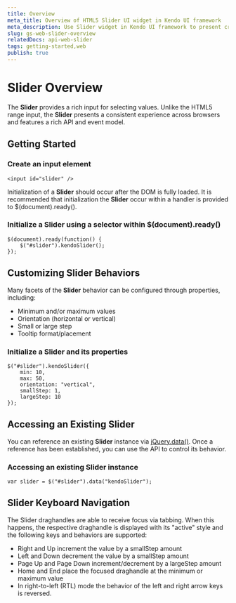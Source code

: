 ```yaml
---
title: Overview
meta_title: Overview of HTML5 Slider UI widget in Kendo UI framework
meta_description: Use Slider widget in Kendo UI framework to present cross-browser consistent experiences, read the documentation to get started.
slug: gs-web-slider-overview
relatedDocs: api-web-slider
tags: getting-started,web
publish: true
---
```


# Slider Overview

The **Slider** provides a rich input for selecting values. Unlike the HTML5
range input, the **Slider** presents a consistent experience across browsers and features a rich
API and event model.

## Getting Started

### Create an input element

    <input id="slider" />

Initialization of a **Slider** should occur after the DOM is fully loaded. It is recommended that
initialization the **Slider** occur within a handler is provided to $(document).ready().

### Initialize a Slider using a selector within $(document).ready()

    $(document).ready(function() {
        $("#slider").kendoSlider();
    });

## Customizing Slider Behaviors

Many facets of the **Slider** behavior can be configured through
properties, including:

*   Minimum and/or maximum values
*   Orientation (horizontal or vertical)
*   Small or large step
*   Tooltip format/placement

### Initialize a Slider and its properties

    $("#slider").kendoSlider({
        min: 10,
        max: 50,
        orientation: "vertical",
        smallStep: 1,
        largeStep: 10
    });

## Accessing an Existing Slider

You can reference an existing **Slider** instance via
[jQuery.data()](http://api.jquery.com/jQuery.data/). Once a reference has been established, you can
use the API to control its behavior.

### Accessing an existing Slider instance

    var slider = $("#slider").data("kendoSlider");

## Slider Keyboard Navigation

The Slider draghandles are able to receive focus via tabbing. When this happens, the respective draghandle is displayed with its "active" style
and the following keys and behaviors are supported:

*	Right and Up increment the value by a smallStep amount
*	Left and Down decrement the value by a smallStep amount
*	Page Up and Page Down increment/decrement by a largeStep amount
*	Home and End place the focused draghandle at the minimum or maximum value
*	In right-to-left (RTL) mode the behavior of the left and right arrow keys is reversed.
 
